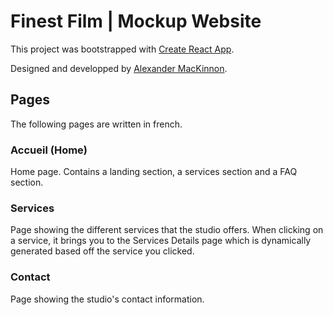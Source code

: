 # Finest Film | Mockup Website

This project was bootstrapped with [Create React App](https://github.com/facebook/create-react-app).

Designed and developped by [Alexander MacKinnon](https://mackinnonmedia.com/).

## Pages

The following pages are written in french.

### Accueil (Home)

Home page. Contains a landing section, a services section and a FAQ section.

### Services

Page showing the different services that the studio offers. When clicking on a service, it brings you to the Services Details page which is dynamically generated based off the service you clicked.

### Contact

Page showing the studio's contact information.
